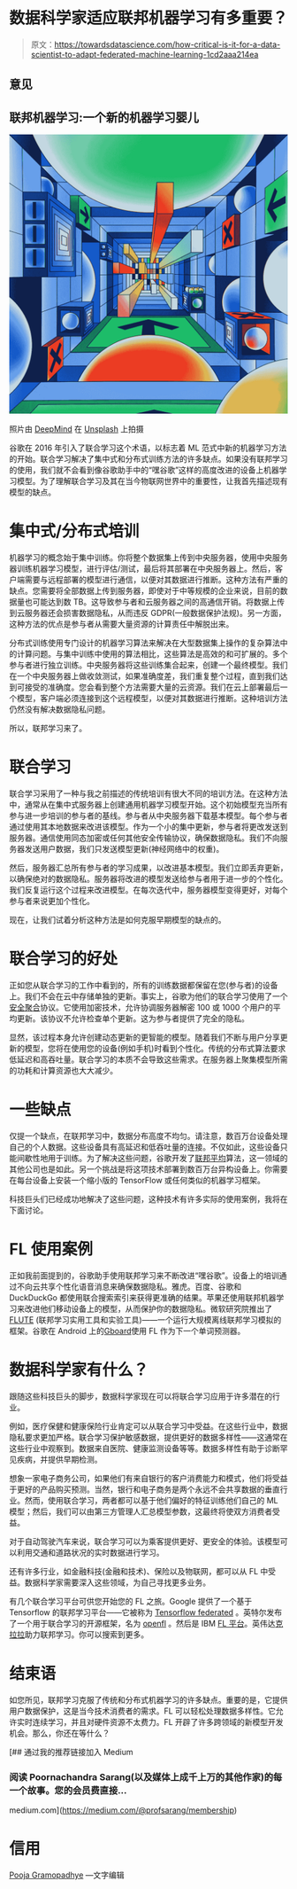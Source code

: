 # 数据科学家适应联邦机器学习有多重要？

> 原文：<https://towardsdatascience.com/how-critical-is-it-for-a-data-scientist-to-adapt-federated-machine-learning-1cd2aaa214ea>

## 意见

## 联邦机器学习:一个新的机器学习婴儿

![](img/055bf3e50ef9c3fcb64e95cd603f29e5.png)

照片由 [DeepMind](https://unsplash.com/@deepmind?utm_source=unsplash&utm_medium=referral&utm_content=creditCopyText) 在 [Unsplash](https://unsplash.com/s/photos/federated-learning?utm_source=unsplash&utm_medium=referral&utm_content=creditCopyText) 上拍摄

谷歌在 2016 年引入了联合学习这个术语，以标志着 ML 范式中新的机器学习方法的开始。联合学习解决了集中式和分布式训练方法的许多缺点。如果没有联邦学习的使用，我们就不会看到像谷歌助手中的“嘿谷歌”这样的高度改进的设备上机器学习模型。为了理解联合学习及其在当今物联网世界中的重要性，让我首先描述现有模型的缺点。

# 集中式/分布式培训

机器学习的概念始于集中训练。你将整个数据集上传到中央服务器，使用中央服务器训练机器学习模型，进行评估/测试，最后将其部署在中央服务器上。然后，客户端需要与远程部署的模型进行通信，以便对其数据进行推断。这种方法有严重的缺点。您需要将全部数据上传到服务器，即使对于中等规模的企业来说，目前的数据量也可能达到数 TB。这导致参与者和云服务器之间的高通信开销。将数据上传到云服务器还会损害数据隐私，从而违反 GDPR(一般数据保护法规)。另一方面，这种方法的优点是参与者从需要大量资源的计算责任中解脱出来。

分布式训练使用专门设计的机器学习算法来解决在大型数据集上操作的复杂算法中的计算问题。与集中训练中使用的算法相比，这些算法是高效的和可扩展的。多个参与者进行独立训练。中央服务器将这些训练集合起来，创建一个最终模型。我们在一个中央服务器上做收敛测试，如果准确度差，我们重复整个过程，直到我们达到可接受的准确度。您会看到整个方法需要大量的云资源。我们在云上部署最后一个模型，客户端必须连接到这个远程模型，以便对其数据进行推断。这种培训方法仍然没有解决数据隐私问题。

所以，联邦学习来了。

# 联合学习

联合学习采用了一种与我之前描述的传统培训有很大不同的培训方法。在这种方法中，通常从在集中式服务器上创建通用机器学习模型开始。这个初始模型充当所有参与进一步培训的参与者的基线。参与者从中央服务器下载基本模型。每个参与者通过使用其本地数据来改进该模型。作为一个小的集中更新，参与者将更改发送到服务器。通信使用同态加密或任何其他安全传输协议，确保数据隐私。我们不向服务器发送用户数据，我们只发送模型更新(神经网络中的权重)。

然后，服务器汇总所有参与者的学习成果，以改进基本模型。我们立即丢弃更新，以确保绝对的数据隐私。服务器将改进的模型发送给参与者用于进一步的个性化。我们反复运行这个过程来改进模型。在每次迭代中，服务器模型变得更好，对每个参与者来说更加个性化。

现在，让我们试着分析这种方法是如何克服早期模型的缺点的。

# 联合学习的好处

正如您从联合学习的工作中看到的，所有的训练数据都保留在您(参与者)的设备上。我们不会在云中存储单独的更新。事实上，谷歌为他们的联合学习使用了一个[安全聚合](http://eprint.iacr.org/2017/281)协议。它使用加密技术，允许协调服务器解密 100 或 1000 个用户的平均更新。该协议不允许检查单个更新。这为参与者提供了完全的隐私。

显然，该过程本身允许创建动态更新的更智能的模型。随着我们不断与用户分享更新的模型，您将在使用您的设备(例如手机)时看到个性化。传统的分布式算法要求低延迟和高吞吐量。联合学习的本质不会导致这些需求。在服务器上聚集模型所需的功耗和计算资源也大大减少。

# 一些缺点

仅提一个缺点，在联邦学习中，数据分布高度不均匀。请注意，数百万台设备处理自己的个人数据。这些设备具有高延迟和低吞吐量的连接。不仅如此，这些设备只能间歇性地用于训练。为了解决这些问题，谷歌开发了[联邦平均](https://arxiv.org/abs/1602.05629)算法，这一领域的其他公司也是如此。另一个挑战是将这项技术部署到数百万台异构设备上。你需要在每台设备上安装一个缩小版的 TensorFlow 或任何类似的机器学习框架。

科技巨头们已经成功地解决了这些问题，这种技术有许多实际的使用案例，我将在下面讨论。

# FL 使用案例

正如我前面提到的，谷歌助手使用联邦学习来不断改进“嘿谷歌”。设备上的培训通过不向云共享个性化语音消息来确保数据隐私。雅虎。百度、谷歌和 DuckDuckGo 都使用联合搜索索引来获得更准确的结果。苹果还使用联邦机器学习来改进他们移动设备上的模型，从而保护你的数据隐私。微软研究院推出了 [FLUTE](https://github.com/microsoft/msrflute) (联邦学习实用工具和实验工具)——一个运行大规模离线联邦学习模拟的框架。谷歌在 Android 上的[Gboard](https://blog.google/products/search/gboard-now-on-android/)使用 FL 作为下一个单词预测器。

# 数据科学家有什么？

跟随这些科技巨头的脚步，数据科学家现在可以将联合学习应用于许多潜在的行业。

例如，医疗保健和健康保险行业肯定可以从联合学习中受益。在这些行业中，数据隐私要求更加严格。联合学习保护敏感数据，提供更好的数据多样性——这通常在这些行业中观察到。数据来自医院、健康监测设备等等。数据多样性有助于诊断罕见疾病，并提供早期检测。

想象一家电子商务公司，如果他们有来自银行的客户消费能力和模式，他们将受益于更好的产品购买预测。当然，银行和电子商务是两个永远不会共享数据的垂直行业。然而，使用联合学习，两者都可以基于他们偏好的特征训练他们自己的 ML 模型；然后，我们可以由第三方管理人汇总模型参数，这最终将使双方消费者受益。

对于自动驾驶汽车来说，联合学习可以为乘客提供更好、更安全的体验。该模型可以利用交通和道路状况的实时数据进行学习。

还有许多行业，如金融科技(金融和技术)、保险以及物联网，都可以从 FL 中受益。数据科学家需要深入这些领域，为自己寻找更多业务。

有几个联合学习平台可供您开始您的 FL 之旅。Google 提供了一个基于 Tensorflow 的联邦学习平台——它被称为 [Tensorflow federated](https://www.tensorflow.org/federated) 。英特尔发布了一个用于联合学习的开源框架，名为 [openfl](https://pypi.org/project/openfl/) 。然后是 IBM [FL 平台](https://www.ibm.com/docs/en/cloud-paks/cp-data/4.5.x?topic=models-federated-learning)。英伟达[克拉拉](https://developer.nvidia.com/blog/federated-learning-clara/)助力联邦学习。你可以搜索到更多。

# 结束语

如您所见，联邦学习克服了传统和分布式机器学习的许多缺点。重要的是，它提供用户数据保护，这是当今技术消费者的需求。FL 可以轻松处理数据多样性。它允许实时连续学习，并且对硬件资源不太费力。FL 开辟了许多跨领域的新模型开发机会。那么，你还在等什么？

[](https://medium.com/@profsarang/membership) [## 通过我的推荐链接加入 Medium

### 阅读 Poornachandra Sarang(以及媒体上成千上万的其他作家)的每一个故事。您的会员费直接…

medium.com](https://medium.com/@profsarang/membership) 

# 信用

[Pooja Gramopadhye](https://www.linkedin.com/in/pooja-gramopadhye-31aa6b1a0/) —文字编辑